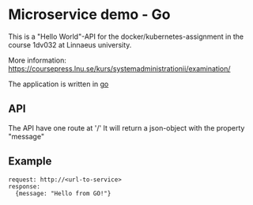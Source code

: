 # Microservice demo - Go  
This is a "Hello World"-API for the docker/kubernetes-assignment in the course 1dv032 at Linnaeus university.

More information: https://coursepress.lnu.se/kurs/systemadministrationii/examination/

The application is written in [go](https://golang.org/)

## API
The API have one route at '/'
It will return a json-object with the property "message"

## Example

```
request: http://<url-to-service>
response:
  {message: "Hello from GO!"}
  ```


